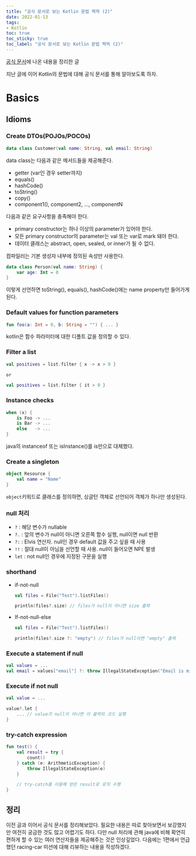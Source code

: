 ```yaml
---
title: "공식 문서로 보는 Kotlin 문법 찍먹 (2)"
date: 2022-01-13
tags:
- Kotlin
toc: true
toc_sticky: true
toc_label: "공식 문서로 보는 Kotlin 문법 찍먹 (2)"
---
```


[공식 문서](https://kotlinlang.org/docs/idioms.html)에 나온 내용을 정리한 글

지난 글에 이어 Kotlin의 문법에 대해 공식 문서를 통해 알아보도록 하자.

# Basics

## Idioms

### Create DTOs(POJOs/POCOs)

```kotlin
data class Customer(val name: String, val email: String)
```

data class는 다음과 같은 메서드들을 제공해준다.

- getter (var인 경우 setter까지)
- equals()
- hashCode()
- toString()
- copy()
- component1(), component2, ..., componentN

다음과 같은 요구사항을 충족해야 한다.

- primary constructor는 하나 이상의 parameter가 있어야 한다.
- 모든 primary constructor의 parameter는 val 또는 var로 mark 돼야 한다.
- 데이터 클래스는 abstract, open, sealed, or inner가 될 수 없다.

컴파일러는 기본 생성자 내부에 정의된 속성만 사용한다.

```kotlin
data class Person(val name: String) {
    var age: Int = 0
}
```

이렇게 선언하면 toString(), equals(), hashCode()에는 name property만 들어가게 된다.

### **Default values for function parameters**

```kotlin
fun foo(a: Int = 0, b: String = "") { ... }
```

kotlin은 함수 파라미터에 대한 디폴트 값을 정의할 수 있다.

### **Filter a list**

```kotlin
val positives = list.filter { x -> x > 0 }

or

val positives = list.filter { it > 0 }
```

### **Instance checks**

```kotlin
when (x) {
    is Foo -> ...
    is Bar -> ...
    else   -> ...
}
```

java의 instanceof 또는 isInstance()를 is만으로 대체했다.

### Create a singleton

```kotlin
object Resource {
    val name = "Name"
}
```

`object`키워드로 클래스를 정의하면, 싱글턴 객체로 선언되어 객체가 하나만 생성된다.

### null 처리

- `?` : 해당 변수가 nullable
- `?.` : 앞의 변수가 null이 아니면 오른쪽 함수 실행, null이면 null 반환
- `?:` : Elvis 연산자. null인 경우 default 값을 주고 싶을 때 사용
- `!!` : 절대 null이 아님을 선언할 때 사용. null이 들어오면 NPE 발생
- `let` : not null인 경우에 지정된 구문을 실행

### **shorthand**

- if-not-null

    ```kotlin
    val files = File("Test").listFiles()
    
    println(files?.size) // files가 null이 아니면 size 출력
    ```

- If-not-null-else

    ```kotlin
    val files = File("Test").listFiles()
    
    println(files?.size ?: "empty") // files가 null이면 "empty" 출력
    ```


### **Execute a statement if null**

```kotlin
val values = ...
val email = values["email"] ?: throw IllegalStateException("Email is missing!")
```

### **Execute if not null**

```kotlin
val value = ...

value?.let {
    ... // value가 null이 아니면 이 블럭의 코드 실행
}
```

### try-catch expression

```kotlin
fun test() {
    val result = try {
        count()
    } catch (e: ArithmeticException) {
        throw IllegalStateException(e)
    }

    // try-catch를 이용해 얻은 result로 로직 수행
}
```

## 정리

이전 글과 이어서 공식 문서를 정리해보았다.
필요한 내용은 따로 찾아보면서 보강했지만 여전히 궁금한 것도 많고 어렵기도 하다.
다만 null 처리에 관해 java에 비해 확연히 편하게 할 수 있는 여러 연산자들을 제공해주는 것은 인상깊었다. 다음에는 1편에서 언급했던 racing-car 미션에 대해 리뷰하는 내용을 작성하겠다.